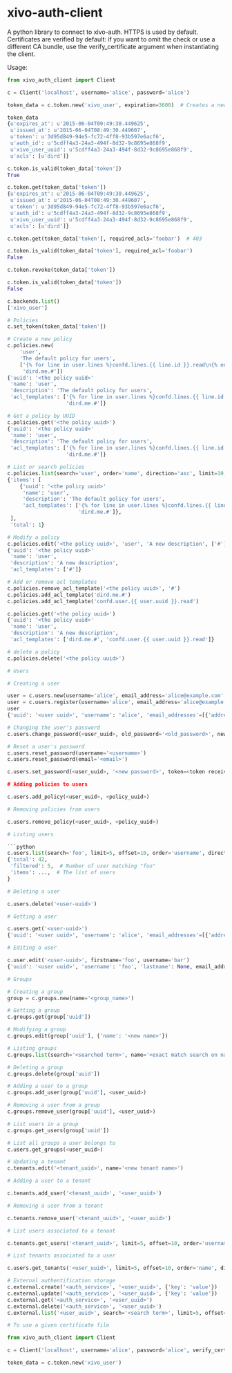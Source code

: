 xivo-auth-client
================

A python library to connect to xivo-auth. HTTPS is used by default. Certificates
are verified by default: if you want to omit the check or use a different CA
bundle, use the verify_certificate argument when instantiating the client.

Usage:

```python
from xivo_auth_client import Client

c = Client('localhost', username='alice', password='alice')

token_data = c.token.new('xivo_user', expiration=3600)  # Creates a new token expiring in 3600 seconds

token_data
{u'expires_at': u'2015-06-04T09:49:30.449625',
 u'issued_at': u'2015-06-04T08:49:30.449607',
 u'token': u'3d95d849-94e5-fc72-4ff8-93b597e6acf6',
 u'auth_id': u'5cdff4a3-24a3-494f-8d32-9c8695e868f9',
 u'xivo_user_uuid': u'5cdff4a3-24a3-494f-8d32-9c8695e868f9',
 u'acls': [u'dird']}

c.token.is_valid(token_data['token'])
True

c.token.get(token_data['token'])
{u'expires_at': u'2015-06-04T09:49:30.449625',
 u'issued_at': u'2015-06-04T08:49:30.449607',
 u'token': u'3d95d849-94e5-fc72-4ff8-93b597e6acf6',
 u'auth_id': u'5cdff4a3-24a3-494f-8d32-9c8695e868f9',
 u'xivo_user_uuid': u'5cdff4a3-24a3-494f-8d32-9c8695e868f9',
 u'acls': [u'dird']}

c.token.get(token_data['token'], required_acls='foobar')  # 403

c.token.is_valid(token_data['token'], required_acl='foobar')
False

c.token.revoke(token_data['token'])

c.token.is_valid(token_data['token'])
False

c.backends.list()
['xivo_user']

# Policies
c.set_token(token_data['token'])

# Create a new policy
c.policies.new(
    'user',
    'The default policy for users',
    ['{% for line in user.lines %}confd.lines.{{ line.id }}.read\n{% endfor %}',
     'dird.me.#'])
{'uuid': '<the policy uuid>'
 'name': 'user',
 'description': 'The default policy for users',
 'acl_templates': ['{% for line in user.lines %}confd.lines.{{ line.id }}.read\n{% endfor %}',
                   'dird.me.#']}

# Get a policy by UUID
c.policies.get('<the policy uuid>')
{'uuid': '<the policy uuid>'
 'name': 'user',
 'description': 'The default policy for users',
 'acl_templates': ['{% for line in user.lines %}confd.lines.{{ line.id }}.read\n{% endfor %}',
                   'dird.me.#']}

# List or search policies
c.policies.list(search='user', order='name', direction='asc', limit=10, offset=0)
{'items': [
    {'uuid': '<the policy uuid>'
     'name': 'user',
     'description': 'The default policy for users',
     'acl_templates': ['{% for line in user.lines %}confd.lines.{{ line.id }}.read\n{% endfor %}',
                       'dird.me.#']},
 ],
 'total': 1}

# Modify a policy
c.policies.edit('<the policy uuid>', 'user', 'A new description', ['#'])
{'uuid': '<the policy uuid>'
 'name': 'user',
 'description': 'A new description',
 'acl_templates': ['#']}

# Add or remove acl templates
c.policies.remove_acl_template('<the policy uuid>', '#')
c.policies.add_acl_template('dird.me.#')
c.policies.add_acl_template('confd.user.{{ user.uuid }}.read')

c.policies.get('<the policy uuid>')
{'uuid': '<the policy uuid>'
 'name': 'user',
 'description': 'A new description',
 'acl_templates': ['dird.me.#', 'confd.user.{{ user.uuid }}.read']}

# delete a policy
c.policies.delete('<the policy uuid>')

# Users

# Creating a user

user = c.users.new(username='alice', email_address='alice@example.com', password='s3cr37')
user = c.users.register(username='alice', email_address='alice@example.com', password='s3cr37')
user
{'uuid': '<user uuid>', 'username': 'alice', 'email_addresses'=[{'address': 'alice@example.com', main=True, confirmed=False}]}

# Changing the user's password
c.users.change_password(<user_uuid>, old_password='<old_password>', new_password='<new_password>')

# Reset a user's password
c.users.reset_password(username='<username>')
c.users.reset_password(email='<email>')

c.users.set_password(<user_uuid>, '<new password>', token=<token received by mail>')

# Adding policies to users

c.users.add_policy(<user_uuid>, <policy_uuid>)

# Removing policies from users

c.users.remove_policy(<user_uuid>, <policy_uuid>)

# Listing users

```python
c.users.list(search='foo', limit=5, offset=10, order='username', direction='asc')
{'total': 42,
 'filtered': 5,  # Number of user matching "foo"
 'items': ...,  # The list of users
}

# Deleting a user

c.users.delete('<user-uuid>')

# Getting a user

c.users.get('<user-uuid>')
{'uuid': '<user uuid>', 'username': 'alice', 'email_addresses'=[{'address': 'alice@example.com', main=True, confirmed=False}]}

# Editing a user

c.user.edit('<user-uuid>', firstname='foo', username='bar')
{'uuid': '<user uuid>', 'username': 'foo', 'lastname': None, email_addresses=<email addresses>}

# Groups

# Creating a group
group = c.groups.new(name='<group_name>')

# Getting a group
c.groups.get(group['uuid'])

# Modifying a group
c.groups.edit(group['uuid'], {'name': '<new name>'})

# Listing groups
c.groups.list(search='<searched term>', name='<exact match search on name>', order='name', direction='desc', limit=10, offset=20)

# Deleting a group
c.groups.delete(group['uuid'])

# Adding a user to a group
c.groups.add_user(group['uuid'], <user_uuid>)

# Removing a user from a group
c.groups.remove_user(group['uuid'], <user_uuid>)

# List users in a group
c.groups.get_users(group['uuid'])

# List all groups a user belongs to
c.users.get_groups(<user_uuid>)

# Updating a tenant
c.tenants.edit('<tenant_uuid>', name='<new tenant name>')

# Adding a user to a tenant

c.tenants.add_user('<tenant_uuid>', '<user_uuid>')

# Removing a user from a tenant

c.tenants.remove_user('<tenant_uuid>', '<user_uuid>')

# List users associated to a tenant

c.tenants.get_users('<tenant_uuid>', limit=5, offset=10, order='username', direction='asc')

# List tenants associated to a user

c.users.get_tenants('<user_uuid>', limit=5, offset=10, order='name', direction='asc')

# External authentification storage
c.external.create('<auth_service>', '<user_uuid>', {'key': 'value'})
c.external.update('<auth_service>', '<user_uuid>', {'key': 'value'})
c.external.get('<auth_service>', '<user_uuid>')
c.external.delete('<auth_service>', '<user_uuid>')
c.external.list('<user_uuid>', search='<search term>', limit=5, offset=10, order='type', direction='asc')

# To use a given certificate file

from xivo_auth_client import Client

c = Client('localhost', username='alice', password='alice', verify_certificate='</path/to/trusted/certificate>')

token_data = c.token.new('xivo_user')
```
